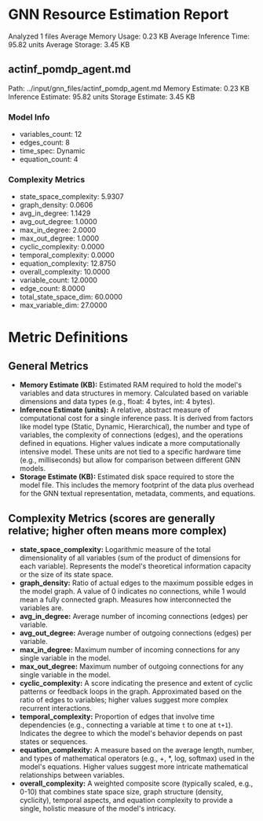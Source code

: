 # GNN Resource Estimation Report

Analyzed 1 files
Average Memory Usage: 0.23 KB
Average Inference Time: 95.82 units
Average Storage: 3.45 KB

## actinf_pomdp_agent.md
Path: ../input/gnn_files/actinf_pomdp_agent.md
Memory Estimate: 0.23 KB
Inference Estimate: 95.82 units
Storage Estimate: 3.45 KB

### Model Info
- variables_count: 12
- edges_count: 8
- time_spec: Dynamic
- equation_count: 4

### Complexity Metrics
- state_space_complexity: 5.9307
- graph_density: 0.0606
- avg_in_degree: 1.1429
- avg_out_degree: 1.0000
- max_in_degree: 2.0000
- max_out_degree: 1.0000
- cyclic_complexity: 0.0000
- temporal_complexity: 0.0000
- equation_complexity: 12.8750
- overall_complexity: 10.0000
- variable_count: 12.0000
- edge_count: 8.0000
- total_state_space_dim: 60.0000
- max_variable_dim: 27.0000

# Metric Definitions

## General Metrics
- **Memory Estimate (KB):** Estimated RAM required to hold the model's variables and data structures in memory. Calculated based on variable dimensions and data types (e.g., float: 4 bytes, int: 4 bytes).
- **Inference Estimate (units):** A relative, abstract measure of computational cost for a single inference pass. It is derived from factors like model type (Static, Dynamic, Hierarchical), the number and type of variables, the complexity of connections (edges), and the operations defined in equations. Higher values indicate a more computationally intensive model. These units are not tied to a specific hardware time (e.g., milliseconds) but allow for comparison between different GNN models.
- **Storage Estimate (KB):** Estimated disk space required to store the model file. This includes the memory footprint of the data plus overhead for the GNN textual representation, metadata, comments, and equations.

## Complexity Metrics (scores are generally relative; higher often means more complex)
- **state_space_complexity:** Logarithmic measure of the total dimensionality of all variables (sum of the product of dimensions for each variable). Represents the model's theoretical information capacity or the size of its state space.
- **graph_density:** Ratio of actual edges to the maximum possible edges in the model graph. A value of 0 indicates no connections, while 1 would mean a fully connected graph. Measures how interconnected the variables are.
- **avg_in_degree:** Average number of incoming connections (edges) per variable.
- **avg_out_degree:** Average number of outgoing connections (edges) per variable.
- **max_in_degree:** Maximum number of incoming connections for any single variable in the model.
- **max_out_degree:** Maximum number of outgoing connections for any single variable in the model.
- **cyclic_complexity:** A score indicating the presence and extent of cyclic patterns or feedback loops in the graph. Approximated based on the ratio of edges to variables; higher values suggest more complex recurrent interactions.
- **temporal_complexity:** Proportion of edges that involve time dependencies (e.g., connecting a variable at time `t` to one at `t+1`). Indicates the degree to which the model's behavior depends on past states or sequences.
- **equation_complexity:** A measure based on the average length, number, and types of mathematical operators (e.g., +, *, log, softmax) used in the model's equations. Higher values suggest more intricate mathematical relationships between variables.
- **overall_complexity:** A weighted composite score (typically scaled, e.g., 0-10) that combines state space size, graph structure (density, cyclicity), temporal aspects, and equation complexity to provide a single, holistic measure of the model's intricacy.
